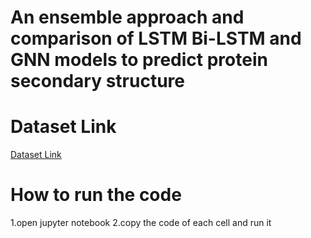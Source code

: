 # An ensemble approach and comparison of LSTM Bi-LSTM and GNN models to predict protein secondary structure
# Dataset Link
[Dataset Link](https://www.kaggle.com/datasets/watle107/anik2pssp)
# How to run the code
 1.open jupyter notebook
 2.copy the code of each cell and run it
